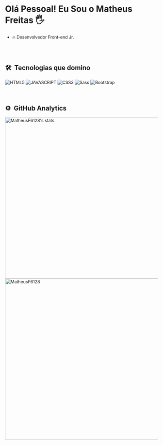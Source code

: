 <h1 align="left">Olá Pessoal! Eu Sou o Matheus Freitas 🖐</h1>


- 🔥 Desenvolvedor Front-end Jr.

<br><br>

## 🛠 &nbsp;Tecnologias que domino
<div>
<img align="center" alt="HTML5" 
src="https://img.shields.io/badge/HTML5-E34F26?style=for-the-badge&logo=html5&logoColor=white">
<img align="center" alt="JAVASCRIPT" 
src="https://img.shields.io/badge/JavaScript-F7DF1E?style=for-the-badge&logo=javascript&logoColor=black">
<img align="center" alt="CSS3" 
src="https://img.shields.io/badge/CSS3-1572B6?style=for-the-badge&logo=css3&logoColor=white">
<img align="center" alt="Sass" 
src="https://img.shields.io/badge/Sass-CC6699?style=for-the-badge&logo=sass&logoColor=white"> 
<img align="center" alt="Bootstrap" 
src="https://img.shields.io/badge/Bootstrap-563D7C?style=for-the-badge&logo=bootstrap&logoColor=white">
<div>
<br><br>

## ⚙️ &nbsp;GitHub Analytics

<p align="left">
<img width="530em" src="https://github-readme-stats.vercel.app/api?username=MatheusF6128&show_icons=true&theme=tokyonight" alt="MatheusF6128's stats"/>
<img width="530em" src="https://github-readme-stats.vercel.app/api/top-langs/?username=MatheusF6128&layout=compact&theme=tokyonight" alt='MatheusF6128's most languages"/>
</p>

<br><br>


